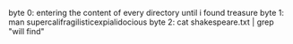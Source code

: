 byte 0: entering the content of every directory until i found treasure
byte 1: man supercalifragilisticexpialidocious
byte 2: cat shakespeare.txt | grep "will find"
